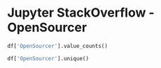 # Jupyter StackOverflow - OpenSourcer

```python
df['OpenSourcer'].value_counts()

df['OpenSourcer'].unique()
```



